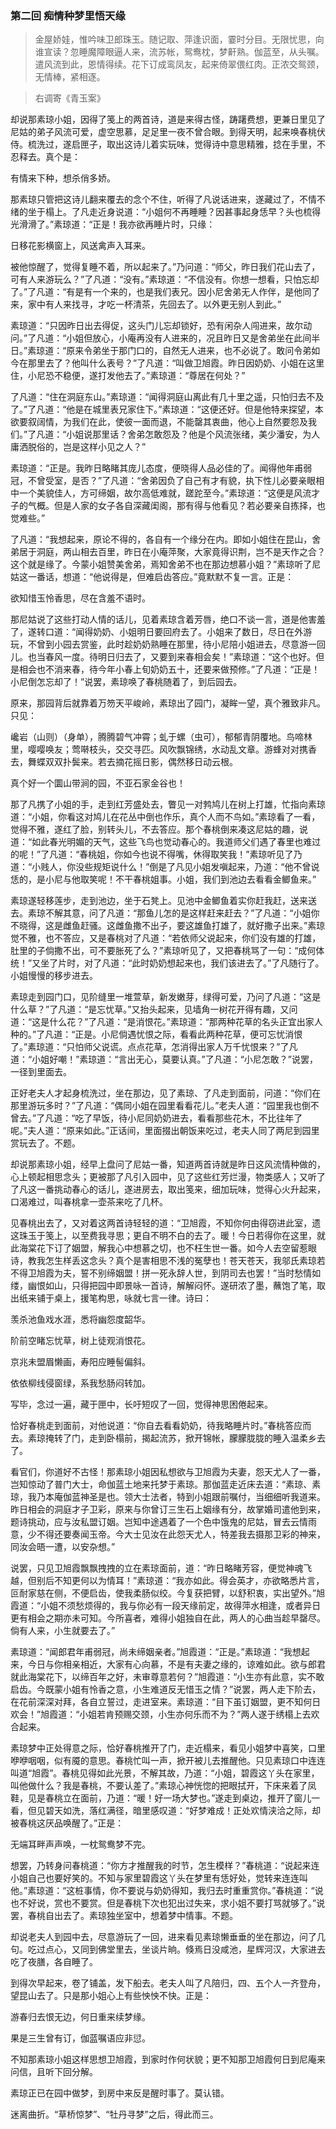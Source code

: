 <script type="text/javascript">
    var head = document.getElementsByTagName('head')[0];
    cssURL = '/public/article_1.css';
    linkTag = document.createElement('link');
    linkTag.href = cssURL;
    linkTag.setAttribute('type','text/css');
    linkTag.setAttribute('rel','stylesheet');
    head.appendChild(linkTag);
</script>
### 第二回 痴情种梦里悟天缘

> 金屋娇娃，惟吟味卫郎珠玉。随记取、萍逢识面，霎时分目。无限忧思，向谁宣读？忽睡魔障眼逼人来，流苏帐，鸳鸯枕，梦鼾熟。伽蓝至，从头嘱。遣风流到此，恩情得续。花下订成鸾凤友，起来倚翠偎红肉。正浓交鸳颈，无情棒，紧相逐。

> 右调寄《青玉案》

却说那素琼小姐，因得了笺上的两首诗，道是来得古怪，踌躇费想，更兼日里见了尼姑的弟子风流可爱，虚空思慕，足足里一夜不曾合眼。到得天明，起来唤春桃伏侍。梳洗过，遂启匣子，取出这诗儿着实玩味，觉得诗中意思精雅，捻在手里，不忍释去。真个是：

有情来下种，想杀俏多娇。

那素琼只管把这诗儿翻来覆去的念个不住，听得了凡说话进来，遂藏过了，不情不绪的坐于榻上。了凡走近身说道：“小姐何不再睡睡？因甚事起身恁早？头也梳得光滑滑了。”素琼道：“正是！我亦欲再睡片时，只缘：

日移花影横窗上，风送禽声入耳来。

被他惊醒了，觉得复睡不着，所以起来了。”乃问道：“师父，昨日我们花山去了，可有人来游玩么？”了凡道：“没有。”素琼道：“不信没有。你想一想看，只怕忘却了。”了凡道：“有是有一个来的，也是我们表兄。因小尼舍弟无人作伴，是他同了来，家中有人来找寻，才吃一杯清茶，先回去了。以外更无别人到此。”

素琼道：“只因昨日出去得促，这头门儿忘却锁好，恐有闲杂人闯进来，故尔动问。”了凡道：“小姐但放心，小庵再没有人进来的，况且昨日又是舍弟坐在此间半日。”素琼道：“原来令弟坐于那门口的，自然无人进来，也不必说了。敢问令弟如今在那里去了？他叫什么表号？”了凡道：“叫做卫旭霞。昨日因奶奶、小姐在这里住，小尼恐不稳便，遂打发他去了。”素琼道：“尊居在何处？”

了凡道：“住在洞庭东山。”素琼道：“闻得洞庭山离此有几十里之遥，只怕归去不及了。”了凡道：“他是在城里表兄家住下。”素琼道：“这便还好。但是他特来探望，本欲要叙阔情，为我们在此，使彼一面而退，不能罄其衷曲，他心上自然要怨及我们。”了凡道：“小姐说那里话？舍弟怎敢怨及？他是个风流张绪，美少潘安，为人庸洒脱俗的，岂是这样小见之人？”

素琼道：“正是。我昨日略睹其庞儿态度，便晓得人品必佳的了。闻得他年甫弱冠，不曾受室，是否？”了凡道：“舍弟因负了自己有才有貌，执下性儿必要亲眼相中一个美貌佳人，方可缔姻，故尔高低难就，蹉跎至今。”素琼道：“这便是风流才子的气概。但是人家的女子各自深藏闺阁，那有得与他看见？若必要亲自拣择，也觉难些。”

了凡道：“我想起来，原论不得的，各自有一个缘分在内。即如小姐住在昆山，舍弟居于洞庭，两山相去百里，昨日在小庵萍聚，大家竟得识荆，岂不是天作之合？这个就是缘了。今蒙小姐赞美舍弟，焉知舍弟不也在那边想慕小姐？”素琼听了尼姑这一番话，想道：“他说得是，但难启齿答应。”竟默默不复一言。正是：

欲知惜玉怜香思，尽在含羞不语时。

那尼姑说了这些打动人情的话儿，见着素琼含着芳唇，绝口不谈一言，道是他害羞了，遂转口道：“闻得奶奶、小姐明日要回府去了。小姐来了数日，尽日在外游玩，不曾到小园去赏鉴，此时趁奶奶熟睡在那里，待小尼陪小姐进去，尽意游一回儿。也当春风一度。待明日归去了，又要到来春相会矣！”素琼道：“这个也好。但是相会也不消来春，待今年小春上旬奶奶五十，还要来做预修。”了凡道：“正是！小尼倒怎忘却了！”说罢，素琼唤了春桃随着了，到后园去。

原来，那园背后就靠着万笏天平峻岭，素琼出了园门，凝眸一望，真个雅致非凡。只见：

巉岩（山则）（身单），腾腾碧气冲霄；虬于螺（虫可），郁郁青阴覆地。鸟啼林里，嘤嘤唤友；莺啭枝头，交交寻匹。风吹飘锦绣，水动乱文章。游蜂对对携香去，舞蝶双双扑鬓来。若去摘花摇日影，偶然移日动云根。

真个好一个圜山带涧的园，不亚石家金谷也！

那了凡携了小姐的手，走到红芳盛处去，瞥见一对鹁鸠儿在树上打雄，忙指向素琼道：“小姐，你看这对鸠儿在花丛中倒也作乐，真个人而不鸟如。”素琼看了一看，觉得不雅，遂红了脸，别转头儿，不去答应。那个春桃倒来凑这尼姑的趣，说道：“如此春光明媚的天气，这些飞鸟也觉动春心的。我道师父们遇了春里也难过的呢！”了凡道：“春桃姐，你如今也说不得嘴，休得取笑我！”素琼听见了乃道：“小贱人，你没些规矩说什么！”倒是了凡见小姐发嗔起来，乃道：“他不曾说恁的，是小尼与他取笑呢！不干春桃姐事。小姐，我们到池边去看看金鲫鱼来。”

素琼遂轻移莲步，走到池边，坐于石凳上。见池中金鲫鱼着实你赶我赶，送来送去。素琼不解其意，问了凡道：“那鱼儿怎的是这样赶来赶去？”了凡道：“小姐你不晓得，这是雌鱼赶骚。这雌鱼撒不出子，要这雄鱼打雄了，就好撒子出来。”素琼觉不雅，也不答应，又是春桃对了凡道：“若依师父说起来，你们没有雄的打雄，肚里的子倘撒不出，可不要胀死了么？”素琼听见了，又把春桃骂了一句：“成何体统！”又坐了片时，对了凡道：“此时奶奶想起来也，我们该进去了。”了凡随行了。小姐慢慢的移步进去。

素琼走到园门口，见阶缝里一堆萱草，新发嫩芽，绿得可爱，乃问了凡道：“这是什么草？”了凡道：“是忘忧草。”又抬头起来，见墙角一树花开得有趣，又问道：“这是什么花？”了凡道：“是消恨花。”素琼道：“那两种花草的名头正宜出家人种的。”了凡道：“正是。小尼倘遇忧恨之际，看看此两种花草，便可忘忧消恨了。”素琼道：“只怕师父说谎。点点花草，怎消得出家人万千忧恨来？”了凡道：“小姐好嘲！”素琼道：“言出无心，莫要认真。”了凡道：“小尼怎敢？”说罢，一径到里面去。

正好老夫人才起身梳洗过，坐在那边，见了素琼、了凡走到面前，问道：“你们在那里游玩多时？”了凡道：“偶同小姐在园里看看花儿。”老夫人道：“园里我也倒不曾去。”了凡道：“吃了早饭，待小尼同奶奶进去，看看那些花木，不比往年了呢。”夫人道：“原来如此。”正话间，里面掇出朝饭来吃过，老夫人同了两尼到园里赏玩去了。不题。

却说那素琼小姐，经早上盘问了尼姑一番，知道两首诗就是昨日这风流情种做的，心上顿起相思念头；更被那了凡引入园中，见了这些红芳烂漫，物类感人；又听了了凡这一番挑动春心的话儿，遂进房去，取出笺来，细加玩味，觉得心火升起来，口渴难过，叫春桃拿一壶茶来吃了几杯。

见春桃出去了，又对着这两首诗轻轻的道：“卫旭霞，不知你何由得窃进此室，遗这珠玉于笺上，以至费我寻思；更自不明不白的去了。暖！今日若得你在这里，就此海棠花下订了姻盟，解我心中想慕之切，也不枉生世一番。如今人去空留惹眼诗，教我怎生样丢这念头？真个是害相思不浅的冤孽也！苍天苍天，我邬氏素琼若不得卫旭霞为夫，誓不别缔姻盟！拼一死永辞人世，到阴司去也罢！”当时愁情如缕，幽恨如山，只得把园中即景咏一首诗，解解闷怀。遂研浓了墨，蘸饱了笔，取出纸来铺于桌上，援笔构思，咏就七言一律。诗曰：

羡杀池鱼戏水涯，悉将幽怨度韶华。

阶前空睹忘忧草，树上徒观消恨花。

京兆未盟眉懒画，寿阳应睡髻偏斜。

依依柳线侵窗绿，系我愁肠闷转加。

写毕，念过一遍，藏于匣中，长吁短叹了一回，觉得神思困倦起来。

恰好春桃走到面前，对他说道：“你自去看看奶奶，待我略睡片时。”春桃答应而去。素琼掩转了门，走到卧榻前，揭起流苏，掀开锦帐，朦朦胧胧的睡入温柔乡去了。

看官们，你道好不古怪！那素琼小姐因私想欲与卫旭霞为夫妻，怨天尤人了一番，岂知惊动了普门大士，命伽蓝土地来托梦于素琼。那伽蓝走近床去道：“素琼、素琼，我乃本庵伽蓝神圣是也。领大士法者，特到小姐跟前嘱付，当细细听我道来。昨日相会的洞庭才子卫彩，原来与你曾订三生石上姻缘有分，故掌婚司遣他到来，题诗挑动，应与汝私盟订姻。岂知中途遇着了一个色中饿鬼的尼姑，冒去云情雨意，少不得还要奏闻玉帝。今大士见汝在此怨天尤人，特差我去摄那卫彩的神来，同汝会晤一遭，以安杂想。”

说罢，只见卫旭霞飘飘拽拽的立在素琼面前，道：“昨日略睹芳容，便觉神魂飞越，但别后不知更何以为情耳！”素琼道：“我亦如此。得会英才，亦欲略悉片言，叵耐家慈在侧，不便启齿，使我柔肠似绞。今复获把臂，以舒积衷，实出望外。”旭霞道：“小姐不须愁烦得的，我与你必有一段天缘前定，故得萍水相逢，或者异日更有相会之期亦未可知。今所喜者，难得小姐独自在此，两人的心曲当趁早罄尽。倘有人来，小生就要去了。”

素琼道：“闻郎君年甫弱冠，尚未缔姻亲者。”旭霞道：“正是。”素琼道：“我想起来，今日与你相亲相近，大家有心向慕，不是有夫妻之缘的，谅难如此。欲与郎君就此海棠花下，以缔百年之好，未审尊意若何？”旭霞道：“小生亦有此意，实不敢启齿。今既蒙小姐有怜香之意，小生难道反无惜玉之情？”说罢，两人走下阶去，在花前深深对拜，各自立誓过，走进室来。素琼道：“目下虽订姻盟，更不知何日欢会！”旭霞道：“小姐若肯预赐交颈，小生亦何乐而不为？”两人遂于绣榻上去欢合起来。

素琼梦中正处得意之际，恰好春桃推开了门，走近榻来，看见小姐梦中喜笑，口里咿咿咽咽，似有魇的意思。春桃忙叫一声，掀开被儿去推醒他。只见素琼口中连连叫道“旭霞”。春桃见得如此光景，不解其故，乃道：“小姐，碧霞这丫头在家里，叫他做什么？我是春桃，不要认差了。”素琼心神恍惚的把眼拭开，下床来着了凤鞋，见是春桃立在面前，乃道：“暖！好一场大梦也。”遂走到桌边，推开了窗儿一看，但见碧天如洗，落红满径，暗里感叹道：“好梦难成！正处欢情浃洽之际，却被春桃这厌品唤醒了。”正是：

无端耳畔声声唤，一枕鸳鸯梦不完。

想罢，乃转身问春桃道：“你方才推醒我的时节，怎生模样？”春桃道：“说起来连小姐自己也要好笑的。不知与家里碧霞这丫头在梦里有恁好处，觉转来连连叫他。”素琼道：“这桩事情，你不要说与奶奶得知，我归去时重重赏你。”春桃道：“说也不好说，赏也不要赏。但是春桃下次也犯出过失来，求小姐不要打骂就够了。”说罢，春桃自出去了。素琼独坐室中，想着梦中情事。不题。

却说老夫人到园中去，尽意游玩了一回，进来看见素琼懒垂垂的坐在那边，问了几句。吃过点心，又同到佛堂里去，坐谈片晌。倏焉日没咸池，星辉河汉，大家进去吃了夜膳，各自睡了。

到得次早起来，卷了铺盖，发下船去。老夫人叫了凡陪归，四、五个人一齐登舟，望昆山去了。只是那小姐心上有些怏怏不快。正是：

游春归去恨无边，何日重来续梦缘。

果是三生曾有订，伽蓝嘱语应非愆。

不知那素琼小姐这样思想卫旭霞，到家时作何状貌；更不知那卫旭霞何日到尼庵来问信，且听下回分解。

素琼正已在园中做梦，到房中来反是醒时事了。莫认错。

迷离曲折。“草桥惊梦”、“牡丹寻梦”之后，得此而三。